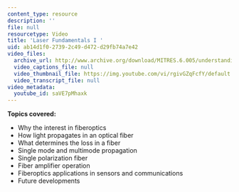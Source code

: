 ```yaml
---
content_type: resource
description: ''
file: null
resourcetype: Video
title: 'Laser Fundamentals I '
uid: ab14d1f0-2739-2c49-d472-d29fb74a7e42
video_files:
  archive_url: http://www.archive.org/download/MITRES.6.005/understanding-1_300k.mp4
  video_captions_file: null
  video_thumbnail_file: https://img.youtube.com/vi/rgivGZqFcfY/default.jpg
  video_transcript_file: null
video_metadata:
  youtube_id: saVE7pMhaxk
---
```


**Topics covered:**

*   Why the interest in fiberoptics
*   How light propagates in an optical fiber
*   What determines the loss in a fiber
*   Single mode and multimode propagation
*   Single polarization fiber
*   Fiber amplifier operation
*   Fiberoptics applications in sensors and communications
*   Future developments
